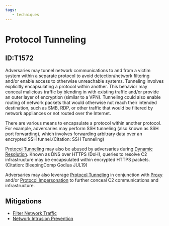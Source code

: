 ```yaml
---
tags:
   - techniques
---
```

# Protocol Tunneling
## ID:T1572
Adversaries may tunnel network communications to and from a victim system within a separate protocol to avoid detection/network filtering and/or enable access to otherwise unreachable systems. Tunneling involves explicitly encapsulating a protocol within another. This behavior may conceal malicious traffic by blending in with existing traffic and/or provide an outer layer of encryption (similar to a VPN). Tunneling could also enable routing of network packets that would otherwise not reach their intended destination, such as SMB, RDP, or other traffic that would be filtered by network appliances or not routed over the Internet. 

There are various means to encapsulate a protocol within another protocol. For example, adversaries may perform SSH tunneling (also known as SSH port forwarding), which involves forwarding arbitrary data over an encrypted SSH tunnel.(Citation: SSH Tunneling) 

[Protocol Tunneling](/mitre/techniques/T1572) may also be abused by adversaries during [Dynamic Resolution](/mitre/techniques/T1568). Known as DNS over HTTPS (DoH), queries to resolve C2 infrastructure may be encapsulated within encrypted HTTPS packets.(Citation: BleepingComp Godlua JUL19) 

Adversaries may also leverage [Protocol Tunneling](/mitre/techniques/T1572) in conjunction with [Proxy](/mitre/techniques/T1090) and/or [Protocol Impersonation](/mitre/techniques/T1001/003) to further conceal C2 communications and infrastructure. 
## Mitigations
* [Filter Network Traffic](/mitre/mitigations/M1037)
* [Network Intrusion Prevention](/mitre/mitigations/M1031)

